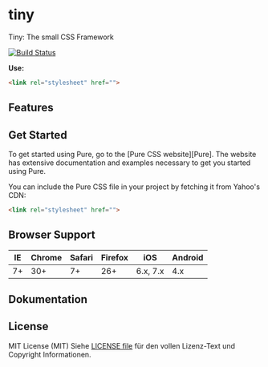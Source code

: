 tiny
====

Tiny: The small CSS Framework

[![Build Status](https://api.travis-ci.org/silentdesire/tiny.png?branch=master)][Build Status]

**Use:**

```html
<link rel="stylesheet" href="">
```

[Build Status]: https://api.travis-ci.org/silentdesire/tiny


Features
--------


Get Started
-----------

To get started using Pure, go to the [Pure CSS website][Pure]. The website has
extensive documentation and examples necessary to get you started using Pure.

You can include the Pure CSS file in your project by fetching it from Yahoo's
CDN:

```html
<link rel="stylesheet" href="">
```


Browser Support
---------------------------

<table>
	<thead>
		<th>IE</th>
		<th>Chrome</th>
		<th>Safari</th>
		<th>Firefox</th>
        <th>iOS</th>
        <th>Android</th>
	</thead>
	<tbody>
		<tr>
			<td>7+</td>
			<td>30+</td>
			<td>7+</td>
			<td>26+</td>
			<td>6.x, 7.x</td>
            <td>4.x</td>
		</tr>
	</tbody>
</table>

Dokumentation
----------------


License
-------

MIT License (MIT)
Siehe [LICENSE file][] für den vollen Lizenz-Text und Copyright Informationen.

[LICENSE file]: https://github.com/silentdesire/tiny/blob/master/LICENSE.md
